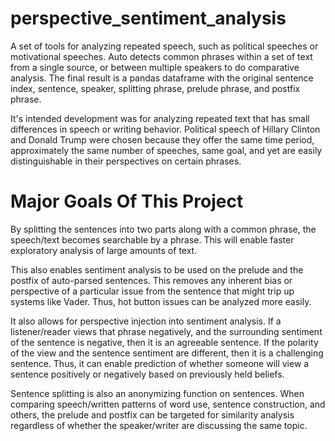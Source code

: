 # perspective_sentiment_analysis
A set of tools for analyzing repeated speech, such as political speeches or motivational speeches. Auto detects common phrases within a set of text from a single source, or between multiple speakers to do comparative analysis. The final result is a pandas dataframe with the original sentence index, sentence, speaker, splitting phrase, prelude phrase, and postfix phrase.

It's intended development was for analyzing repeated text that has small differences in speech or writing behavior. Political speech of Hillary Clinton and Donald Trump were chosen because they offer the same time period, approximately the same number of speeches, same goal, and yet are easily distinguishable in their perspectives on certain phrases.

# Major Goals Of This Project
By splitting the sentences into two parts along with a common phrase, the speech/text becomes searchable by a phrase. This will enable faster exploratory analysis of large amounts of text.

This also enables sentiment analysis to be used on the prelude and the postfix of auto-parsed sentences. This removes any inherent bias or perspective of a particular issue from the sentence that might trip up systems like Vader. Thus, hot button issues can be analyzed more easily.

It also allows for perspective injection into sentiment analysis. If a listener/reader views that phrase negatively, and the surrounding sentiment of the sentence is negative, then it is an agreeable sentence. If the polarity of the view and the sentence sentiment are different, then it is a challenging sentence. Thus, it can enable prediction of whether someone will view a sentence positively or negatively based on previously held beliefs.

Sentence splitting is also an anonymizing function on sentences. When comparing speech/written patterns of word use, sentence construction, and others, the prelude and postfix can be targeted for similarity analysis regardless of whether the speaker/writer are discussing the same topic.
